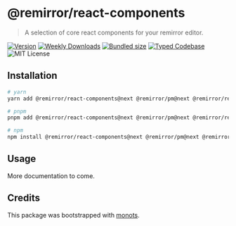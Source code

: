 # @remirror/react-components

> A selection of core react components for your remirror editor.

[![Version][version]][npm] [![Weekly Downloads][downloads-badge]][npm]
[![Bundled size][size-badge]][size] [![Typed Codebase][typescript]](./src/index.ts)
![MIT License][license]

[version]: https://flat.badgen.net/npm/v/@remirror/react-components
[npm]: https://npmjs.com/package/@remirror/react-components
[license]: https://flat.badgen.net/badge/license/MIT/purple
[size]: https://bundlephobia.com/result?p=@remirror/react-components
[size-badge]: https://flat.badgen.net/bundlephobia/minzip/@remirror/react-components
[typescript]: https://flat.badgen.net/badge/icon/TypeScript?icon=typescript&label
[downloads-badge]: https://badgen.net/npm/dw/@remirror/react-components/red?icon=npm

## Installation

```bash
# yarn
yarn add @remirror/react-components@next @remirror/pm@next @remirror/react@next

# pnpm
pnpm add @remirror/react-components@next @remirror/pm@next @remirror/react@next

# npm
npm install @remirror/react-components@next @remirror/pm@next @remirror/react@next
```

## Usage

More documentation to come.

## Credits

This package was bootstrapped with [monots].

[monots]: https://github.com/monots/monots
